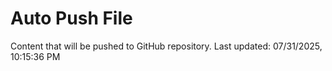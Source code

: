 # Auto Push File

Content that will be pushed to GitHub repository.
Last updated: 07/31/2025, 10:15:36 PM